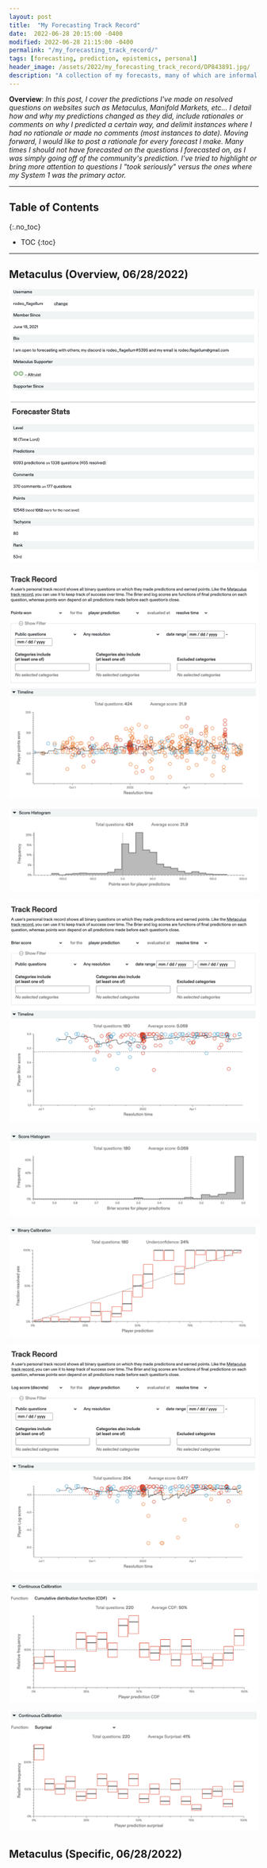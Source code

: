 ```yaml
---
layout: post
title:  "My Forecasting Track Record"
date:  2022-06-28 20:15:00 -0400
modified: 2022-06-28 21:15:00 -0400
permalink: "/my_forecasting_track_record/"
tags: [forecasting, prediction, epistemics, personal]
header_image: /assets/2022/my_forecasting_track_record/DP843891.jpg/
description: "A collection of my forecasts, many of which are informal and optimized to accrue points."
---
```


__Overview__: _In this post, I cover the predictions I've made on resolved questions on websites such as Metaculus, Manifold Markets, etc... I detail how and why my predictions changed as they did, include rationales or comments on why I predicted a certain way, and delimit instances where I had no rationale or made no comments (most instances to date). Moving forward, I would like to post a rationale for every forecast I make. Many times I should not have forecasted on the questions I forecasted on, as I was simply going off of the community's prediction. I've tried to highlight or bring more attention to questions I "took seriously" versus the ones where my System 1 was the primary actor._



--- 

## Table of Contents
{:.no_toc}
* TOC
{:toc}

---
 
## Metaculus (Overview, 06/28/2022) 

![](/assets/2022/my_forecasting_track_record/images/metaculus_profile.png)

![](/assets/2022/my_forecasting_track_record/images/metaculus_points.png)

![](/assets/2022/my_forecasting_track_record/images/metaculus_score_hist.png)

![](/assets/2022/my_forecasting_track_record/images/metaculus_brier_score.png)

![](/assets/2022/my_forecasting_track_record/images/metaculus_brier.png)

![](/assets/2022/my_forecasting_track_record/images/metaculus_binary_cal.png)

![](/assets/2022/my_forecasting_track_record/images/metaculus_discrete_log.png)

![](/assets/2022/my_forecasting_track_record/images/metaculus_CDF.png)

![](/assets/2022/my_forecasting_track_record/images/metaculus_continuous_calibration.png)



## Metaculus (Specific, 06/28/2022)

<!-- https://plotly.com/javascript/line-charts/ -->

<!-- https://curlconverter.com/ -->

<div id="tester" style="width:100%;height:300;"></div>

<script>

	TESTER = document.getElementById('tester');

	Plotly.newPlot( TESTER, [{

	x: [1, 2, 3, 4, 5],

	y: [1, 2, 4, 8, 16] }], {

	margin: { t: 0 } } );

</script>